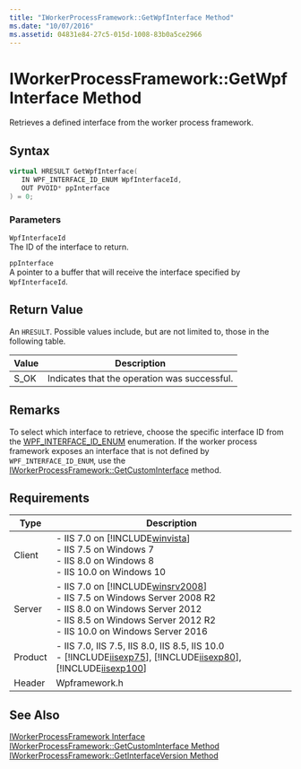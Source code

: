 ```yaml
---
title: "IWorkerProcessFramework::GetWpfInterface Method"
ms.date: "10/07/2016"
ms.assetid: 04831e84-27c5-015d-1008-83b0a5ce2966
---
```

# IWorkerProcessFramework::GetWpfInterface Method
Retrieves a defined interface from the worker process framework.  
  
## Syntax  
  
```cpp  
virtual HRESULT GetWpfInterface(  
   IN WPF_INTERFACE_ID_ENUM WpfInterfaceId,  
   OUT PVOID* ppInterface  
) = 0;  
```  
  
### Parameters  
 `WpfInterfaceId`  
 The ID of the interface to return.  
  
 `ppInterface`  
 A pointer to a buffer that will receive the interface specified by `WpfInterfaceId`.  
  
## Return Value  
 An `HRESULT`. Possible values include, but are not limited to, those in the following table.  
  
|Value|Description|  
|-----------|-----------------|  
|S_OK|Indicates that the operation was successful.|  
  
## Remarks  
 To select which interface to retrieve, choose the specific interface ID from the [WPF_INTERFACE_ID_ENUM](../../web-development-reference/native-code-api-reference/wpf-interface-id-enum-enumeration.md) enumeration. If the worker process framework exposes an interface that is not defined by `WPF_INTERFACE_ID_ENUM`, use the [IWorkerProcessFramework::GetCustomInterface](../../web-development-reference/native-code-api-reference/iworkerprocessframework-getcustominterface-method.md) method.  
  
## Requirements  
  
|Type|Description|  
|----------|-----------------|  
|Client|-   IIS 7.0 on [!INCLUDE[winvista](../../wmi-provider/includes/winvista-md.md)]<br />-   IIS 7.5 on Windows 7<br />-   IIS 8.0 on Windows 8<br />-   IIS 10.0 on Windows 10|  
|Server|-   IIS 7.0 on [!INCLUDE[winsrv2008](../../wmi-provider/includes/winsrv2008-md.md)]<br />-   IIS 7.5 on Windows Server 2008 R2<br />-   IIS 8.0 on Windows Server 2012<br />-   IIS 8.5 on Windows Server 2012 R2<br />-   IIS 10.0 on Windows Server 2016|  
|Product|-   IIS 7.0, IIS 7.5, IIS 8.0, IIS 8.5, IIS 10.0<br />-   [!INCLUDE[iisexp75](../../web-development-reference/native-code-api-reference/includes/iisexp75-md.md)], [!INCLUDE[iisexp80](../../web-development-reference/native-code-api-reference/includes/iisexp80-md.md)], [!INCLUDE[iisexp100](../../web-development-reference/native-code-api-reference/includes/iisexp100-md.md)]|  
|Header|Wpframework.h|  
  
## See Also  
 [IWorkerProcessFramework Interface](../../web-development-reference/native-code-api-reference/iworkerprocessframework-interface.md)
 [IWorkerProcessFramework::GetCustomInterface Method](../../web-development-reference/native-code-api-reference/iworkerprocessframework-getcustominterface-method.md)
 [IWorkerProcessFramework::GetInterfaceVersion Method](../../web-development-reference/native-code-api-reference/iworkerprocessframework-getinterfaceversion-method.md)
